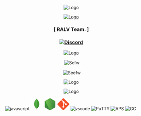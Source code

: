 <p align="center"><img src="https://i.ibb.co/YpStMrc/image.png" alt="Logo" width="900" height="10">

<br />
<p align="center">
  <a href="https://github.com/Se1w">
    <img src="https://i.ibb.co/Rzw871Q/grenn.png" alt="Logo" width="152" height="131">
  </a>

<h3 align="center">[ RALV Team. ]</h3>

<h3 align="center"><a href="https://discord.gg/pFd82RR"><img alt="Discord" src="https://img.shields.io/discord/740116459627217003?color=brightgreen&label=My%20Discord%20Server&logo=LOGO&logoColor=brightgreen&style=for-the-badge"></h3>




<p align="center">
  <a href="https://www.buymeacoffee.com/Sefw">
    <img src="https://i.ibb.co/Fsf7xGv/button.png" alt="Logo" width="272" height="65">
  </a>


<p align="center">&nbsp;<img align="center" src="https://github-readme-stats.vercel.app/api?username=Se1w&theme=vue&show_icons=true" alt="Sefw" /></p>
<p align="center">&nbsp;<img align="center" src="https://github-readme-stats.vercel.app/api/top-langs?username=Se1w&show_icons=true&theme=vue&layout=compact" alt="Seefw" /></p>

<p align="center"><img src="https://i.ibb.co/YpStMrc/image.png" alt="Logo" width="900" height="10">
<p align="center"><img src="https://i.ibb.co/177Fky2/TIU.png" alt="Logo" width="200" height="50">
<p align="center"><img src="https://devicons.github.io/devicon/devicon.git/icons/javascript/javascript-original.svg" alt="javascript" width="40" height="40"/> <img src="https://raw.githubusercontent.com/devicons/devicon/40cd6bc89a299dc50ac289f8e3b071d0dff49d9c/icons/mongodb/mongodb-original.svg" alt="mongodb" width="40" height="40"/> <img src="https://raw.githubusercontent.com/devicons/devicon/40cd6bc89a299dc50ac289f8e3b071d0dff49d9c/icons/nodejs/nodejs-original.svg" alt="nodejs" width="40" height="40"/> <img
src="https://raw.githubusercontent.com/devicons/devicon/40cd6bc89a299dc50ac289f8e3b071d0dff49d9c/icons/git/git-original.svg" alt="git" width="40" height="40"/> <img
src="https://upload.wikimedia.org/wikipedia/commons/9/9a/Visual_Studio_Code_1.35_icon.svg" alt="vscode" width="40" height="40"/> <img
src="https://upload.wikimedia.org/wikipedia/commons/b/b6/PuTTY_icon_128px.png" alt="PuTTY" width="40" height="40"/> <img
src="https://www.photoshop.com/en/images/apps/photoshop.png" alt="APS" width="40" height="40"/> <img
src="https://i.ibb.co/RSysRkW/yellow-sky-google-chrome-installation-logo-removebg-preview.png" alt="GC" width="40" height="40"/> <img
<hr>

